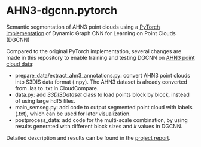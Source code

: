 # AHN3-dgcnn.pytorch
Semantic segmentation of AHN3 point clouds using a [PyTorch implementation](https://github.com/AnTao97/dgcnn.pytorch) of Dynamic Graph CNN for Learning on Point Clouds (DGCNN)

Compared to the original PyTorch implementation, several changes are made in this repository to enable training and testing DGCNN on [AHN3 point cloud data](https://downloads.pdok.nl/ahn3-downloadpage/):

- prepare_data/extract_ahn3_annotations.py: convert AHN3 point clouds into S3DIS data format (.npy). The AHN3 dataset is already converted from .las to .txt in CloudCompare.
- data.py: add *S3DISDataset* class to load points block by block, instead of using large hdf5 files.
- main_semseg.py: add code to output segmented point cloud with labels (.txt), which can be used for later visualization.
- postprocess_data: add code for the multi-scale combination, by using results generated with different block sizes and *k* values in DGCNN.

Detailed description and results can be found in the [project report](http://resolver.tudelft.nl/uuid:492d2981-35ea-4cff-bc5a-eb75d06fc2dc).